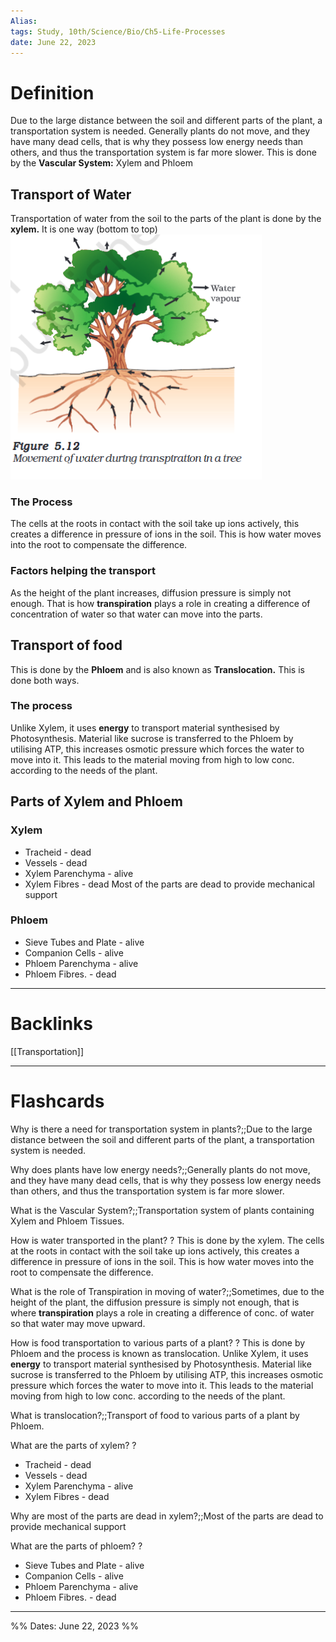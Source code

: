 ```yaml
---
Alias:
tags: Study, 10th/Science/Bio/Ch5-Life-Processes
date: June 22, 2023
---
```

# Definition
Due to the large distance between the soil and different parts of the plant, a transportation system is needed.
Generally plants do not move, and they have many dead cells, that is why they possess low energy needs than others, and thus the transportation system is far more slower.
This is done by the **Vascular System:** Xylem and Phloem
## Transport of Water
Transportation of water from the soil to the parts of the plant is done by the **xylem.** It is one way (bottom to top)
![400](assets/pasted-image-20230622214310-f2169351d1b1f629a3fa2597eca76519-283946e80f9733dd38f7a92e2d27b346.png)
### The Process
The cells at the roots in contact with the soil take up ions actively, this creates a difference in pressure of ions in the soil. This is how water moves into the root to compensate the difference.
### Factors helping the transport
As the height of the plant increases, diffusion pressure is simply not enough. That is how **transpiration** plays a role in creating a difference of concentration of water so that water can move into the parts.
## Transport of food
This is done by the **Phloem** and is also known as **Translocation.** This is done both ways.
### The process
Unlike Xylem, it uses **energy** to transport material synthesised by Photosynthesis. Material like sucrose is transferred to the Phloem by utilising ATP, this increases osmotic pressure which forces the water to move into it. This leads to the material moving from high to low conc. according to the needs of the plant.
## Parts of Xylem and Phloem
### Xylem
- Tracheid - dead
- Vessels - dead
- Xylem Parenchyma - alive
- Xylem Fibres - dead
Most of the parts are dead to provide mechanical support
### Phloem
- Sieve Tubes and Plate - alive
- Companion Cells - alive
- Phloem Parenchyma - alive
- Phloem Fibres. - dead

---
# Backlinks
[[Transportation]]

---
# Flashcards

Why is there a need for transportation system in plants?;;Due to the large distance between the soil and different parts of the plant, a transportation system is needed.
<!--SR:!2024-03-30,157,247-->

Why does plants have low energy needs?;;Generally plants do not move, and they have many dead cells, that is why they possess low energy needs than others, and thus the transportation system is far more slower.
<!--SR:!2024-05-06,223,266-->

What is the Vascular System?;;Transportation system of plants containing Xylem and Phloem Tissues.
<!--SR:!2024-05-12,238,290-->

How is water transported in the plant?
?
This is done by the xylem.
The cells at the roots in contact with the soil take up ions actively, this creates a difference in pressure of ions in the soil. This is how water moves into the root to compensate the difference.
<!--SR:!2024-05-12,133,246-->

What is the role of Transpiration in moving of water?;;Sometimes, due to the height of the plant, the diffusion pressure is simply not enough, that is where **transpiration** plays a role in creating a difference of conc. of water so that water may move upward.
<!--SR:!2025-01-07,400,280-->

How is food transportation to various parts of a plant?
?
This is done by Phloem and the process is known as translocation.
Unlike Xylem, it uses **energy** to transport material synthesised by Photosynthesis. Material like sucrose is transferred to the Phloem by utilising ATP, this increases osmotic pressure which forces the water to move into it. This leads to the material moving from high to low conc. according to the needs of the plant.
<!--SR:!2024-04-09,142,227-->

What is translocation?;;Transport of food to various parts of a plant by Phloem.
<!--SR:!2024-05-22,245,286-->

What are the parts of xylem?
?
- Tracheid - dead
- Vessels - dead
- Xylem Parenchyma - alive
- Xylem Fibres - dead
<!--SR:!2025-08-14,580,300-->

Why are most of the parts are dead in xylem?;;Most of the parts are dead to provide mechanical support
<!--SR:!2024-06-26,168,260-->

What are the parts of phloem?
?
- Sieve Tubes and Plate - alive
- Companion Cells - alive
- Phloem Parenchyma - alive
- Phloem Fibres. - dead
<!--SR:!2025-08-09,576,300-->


---

%%
Dates: June 22, 2023
%%